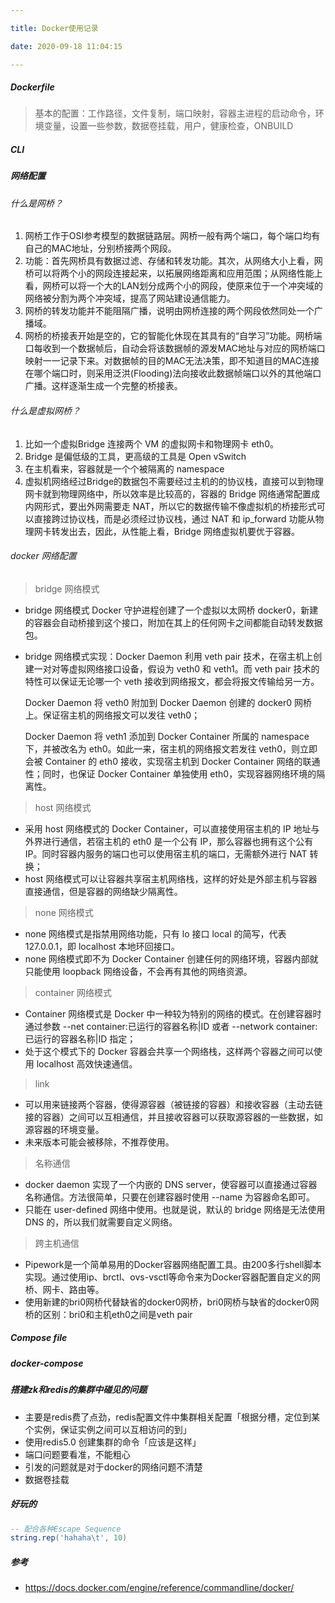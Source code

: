 ```yaml
---

title: Docker使用记录

date: 2020-09-18 11:04:15

---
```


##### Dockerfile
> 基本的配置：工作路径，文件复制，端口映射，容器主进程的启动命令，环境变量，设置一些参数，数据卷挂载，用户，健康检查，ONBUILD

##### CLI


##### 网络配置
###### 什么是网桥？
1. 网桥工作于OSI参考模型的数据链路层。网桥一般有两个端口，每个端口均有自己的MAC地址，分别桥接两个网段。
2. 功能：首先网桥具有数据过滤、存储和转发功能。其次，从网络大小上看，网桥可以将两个小的网段连接起来，以拓展网络距离和应用范围；从网络性能上看，网桥可以将一个大的LAN划分成两个小的网段，使原来位于一个冲突域的网络被分割为两个冲突域，提高了网站建设通信能力。
3. 网桥的转发功能并不能阻隔广播，说明由网桥连接的两个网段依然同处一个广播域。
4. 网桥的桥接表开始是空的，它的智能化休现在其具有的“自学习”功能。网桥端口每收到一个数据帧后，自动会将该数据帧的源发MAC地址与对应的网桥端口映射一一记录下来。对数据帧的目的MAC无法决策，即不知道目的MAC连接在哪个端口时，则采用泛洪(Flooding)法向接收此数据帧端口以外的其他端口广播。这样逐渐生成一个完整的桥接表。
###### 什么是虚拟网桥？
1. 比如一个虚拟Bridge 连接两个 VM 的虚拟网卡和物理网卡 eth0。
2. Bridge 是偏低级的工具，更高级的工具是 Open vSwitch
3. 在主机看来，容器就是一个个被隔离的 namespace
4. 虚拟机网络经过Bridge的数据包不需要经过主机的的协议栈，直接可以到物理网卡就到物理网络中，所以效率是比较高的，容器的 Bridge 网络通常配置成内网形式，要出外网需要走 NAT，所以它的数据传输不像虚拟机的桥接形式可以直接跨过协议栈，而是必须经过协议栈，通过 NAT 和 ip_forward 功能从物理网卡转发出去，因此，从性能上看，Bridge 网络虚拟机要优于容器。
###### docker 网络配置

> bridge 网络模式

- bridge 网络模式 Docker 守护进程创建了一个虚拟以太网桥 docker0，新建的容器会自动桥接到这个接口，附加在其上的任何网卡之间都能自动转发数据包。

- bridge 网络模式实现：Docker Daemon 利用 veth pair 技术，在宿主机上创建一对对等虚拟网络接口设备，假设为 veth0 和 veth1。而 veth pair 技术的特性可以保证无论哪一个 veth 接收到网络报文，都会将报文传输给另一方。

  Docker Daemon 将 veth0 附加到 Docker Daemon 创建的 docker0 网桥上。保证宿主机的网络报文可以发往 veth0；

  Docker Daemon 将 veth1 添加到 Docker Container 所属的 namespace 下，并被改名为 eth0。如此一来，宿主机的网络报文若发往 veth0，则立即会被 Container 的 eth0 接收，实现宿主机到 Docker Container 网络的联通性；同时，也保证 Docker Container 单独使用 eth0，实现容器网络环境的隔离性。

> host 网络模式

- 采用 host 网络模式的 Docker Container，可以直接使用宿主机的 IP 地址与外界进行通信，若宿主机的 eth0 是一个公有 IP，那么容器也拥有这个公有 IP。同时容器内服务的端口也可以使用宿主机的端口，无需额外进行 NAT 转换；
- host 网络模式可以让容器共享宿主机网络栈，这样的好处是外部主机与容器直接通信，但是容器的网络缺少隔离性。

> none 网络模式

- none 网络模式是指禁用网络功能，只有 lo 接口 local 的简写，代表 127.0.0.1，即 localhost 本地环回接口。
- none 网络模式即不为 Docker Container 创建任何的网络环境，容器内部就只能使用 loopback 网络设备，不会再有其他的网络资源。

> container 网络模式

- Container 网络模式是 Docker 中一种较为特别的网络的模式。在创建容器时通过参数 --net container:已运行的容器名称|ID 或者 --network container:已运行的容器名称|ID 指定；
- 处于这个模式下的 Docker 容器会共享一个网络栈，这样两个容器之间可以使用 localhost 高效快速通信。

> link

- 可以用来链接两个容器，使得源容器（被链接的容器）和接收容器（主动去链接的容器）之间可以互相通信，并且接收容器可以获取源容器的一些数据，如源容器的环境变量。
- 未来版本可能会被移除，不推荐使用。

> 名称通信

- docker daemon 实现了一个内嵌的 DNS server，使容器可以直接通过容器名称通信。方法很简单，只要在创建容器时使用 --name 为容器命名即可。
- 只能在 user-defined 网络中使用。也就是说，默认的 bridge 网络是无法使用 DNS 的，所以我们就需要自定义网络。

> 跨主机通信

- Pipework是一个简单易用的Docker容器网络配置工具。由200多行shell脚本实现。通过使用ip、brctl、ovs-vsctl等命令来为Docker容器配置自定义的网桥、网卡、路由等。
- 使用新建的bri0网桥代替缺省的docker0网桥，bri0网桥与缺省的docker0网桥的区别：bri0和主机eth0之间是veth pair




##### Compose file

##### docker-compose

##### 搭建zk和redis的集群中碰见的问题
- 主要是redis费了点劲，redis配置文件中集群相关配置「根据分槽，定位到某个实例，保证实例之间可以互相访问的到」
- 使用redis5.0 创建集群的命令「应该是这样」
- 端口问题要看准，不能粗心
- 引发的问题就是对于docker的网络问题不清楚
- 数据卷挂载

##### 好玩的
```lua
-- 配合各种Escape Sequence
string.rep('hahaha\t', 10)
```




##### 参考
- https://docs.docker.com/engine/reference/commandline/docker/

